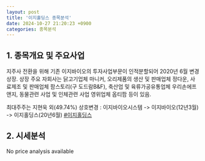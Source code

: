 ```yaml
---
layout: post
title: '이지홀딩스 종목분석'
date: 2024-10-27 21:20:23 +0900
categories: 종목분석
---
```


## 1. 종목개요 및 주요사업

지주사 전환을 위해 기존 이지바이오의 투자사업부문이 인적분할되어 2020년 6월 변경상장. 상장 주요 자회사는 닭고기업체 마니커, 오리제품의 생산 및 판매업체 정다운, 사료제조 및 판매업체 팜스토리(구 도드람B&F), 축산업 및 육류가공유통업체 우리손에프앤지, 동물관련 사업 및 인체관련 사업 영위업체 옵티팜 등이 있음.  

최대주주는 지현욱 외(49.74%) 상호변경 : 이지바이오시스템 -> 이지바이오(12년3월) -> 이지홀딩스(20년6월)
[#이지홀딩스](#)

## 2. 시세분석

No price analysis available
